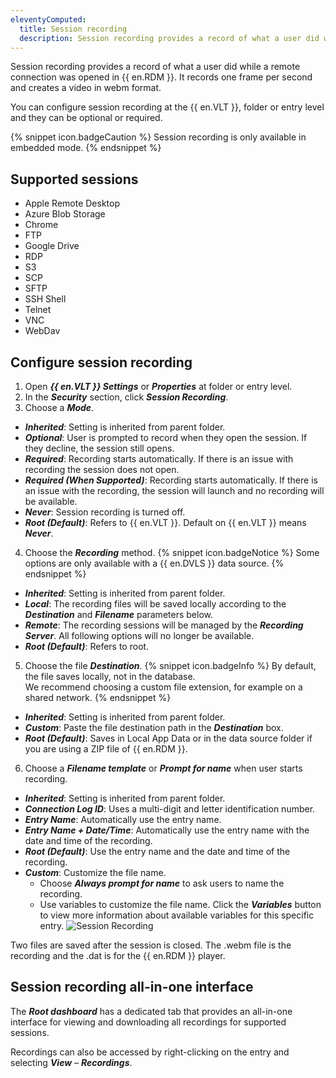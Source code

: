 ```yaml
---
eleventyComputed:
  title: Session recording
  description: Session recording provides a record of what a user did while a remote connection was opened in {{ en.RDM }}.
---
```

Session recording provides a record of what a user did while a remote connection was opened in {{ en.RDM }}. It records one frame per second and creates a video in webm format.

You can configure session recording at the {{ en.VLT }}, folder or entry level and they can be optional or required. 

{% snippet icon.badgeCaution %}
Session recording is only available in embedded mode.
{% endsnippet %}
 
## Supported sessions

* Apple Remote Desktop
* Azure Blob Storage
* Chrome
* FTP
* Google Drive
* RDP
* S3
* SCP
* SFTP
* SSH Shell
* Telnet
* VNC
* WebDav

## Configure session recording 

1. Open ***{{ en.VLT }} Settings*** or ***Properties*** at folder or entry level.
1. In the ***Security*** section, click ***Session Recording***.
1. Choose a ***Mode***.
* ***Inherited***: Setting is inherited from parent folder.
* ***Optional***: User is prompted to record when they open the session. If they decline, the session still opens.
* ***Required***: Recording starts automatically. If there is an issue with recording the session does not open.
* ***Required (When Supported)***: Recording starts automatically. If there is an issue with the recording, the session will launch and no recording will be available. 
* ***Never***: Session recording is turned off. 
* ***Root (Default)***: Refers to {{ en.VLT }}. Default on {{ en.VLT }} means ***Never***. 
4. Choose the ***Recording*** method. 
{% snippet icon.badgeNotice %} 
Some options are only available with a {{ en.DVLS }} data source. 
{% endsnippet %}
 
* ***Inherited***: Setting is inherited from parent folder. 
* ***Local***: The recording files will be saved locally according to the ***Destination*** and ***Filename*** parameters below. 
* ***Remote***: The recording sessions will be managed by the ***Recording Server***. All following options will no longer be available. 
* ***Root (Default)***: Refers to root. 
5. Choose the file ***Destination***. 
{% snippet icon.badgeInfo %} 
By default, the file saves locally, not in the database.  
We recommend choosing a custom file extension, for example on a shared network. 
{% endsnippet %}
 
* ***Inherited***: Setting is inherited from parent folder. 
* ***Custom***: Paste the file destination path in the ***Destination*** box. 
* ***Root (Default)***: Saves in Local App Data or in the data source folder if you are using a ZIP file of {{ en.RDM }}. 
6. Choose a ***Filename template*** or ***Prompt for name*** when user starts recording. 
* ***Inherited***: Setting is inherited from parent folder. 
* ***Connection Log ID***: Uses a multi-digit and letter identification number. 
* ***Entry Name***: Automatically use the entry name. 
* ***Entry Name + Date/Time***: Automatically use the entry name with the date and time of the recording. 
* ***Root (Default)***: Use the entry name and the date and time of the recording. 
* ***Custom***: Customize the file name. 
  * Choose ***Always prompt for name*** to ask users to name the recording. 
  * Use variables to customize the file name. Click the ***Variables*** button to view more information about available variables for this specific entry. 
![Session Recording](https://webdevolutions.blob.core.windows.net/docs/en/kb/KB6158.png) 

Two files are saved after the session is closed. The .webm file is the recording and the .dat is for the {{ en.RDM }} player. 

## Session recording all-in-one interface

The ***Root dashboard*** has a dedicated tab that provides an all-in-one interface for viewing and downloading all recordings for supported sessions.   

Recordings can also be accessed by right-clicking on the entry and selecting ***View*** – ***Recordings***.

